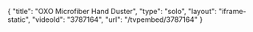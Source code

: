 {
    "title": "OXO Microfiber Hand Duster",
    "type": "solo",
    "layout": "iframe-static",
    "videoId": "3787164",
    "url": "\/tvpembed\/3787164"
}